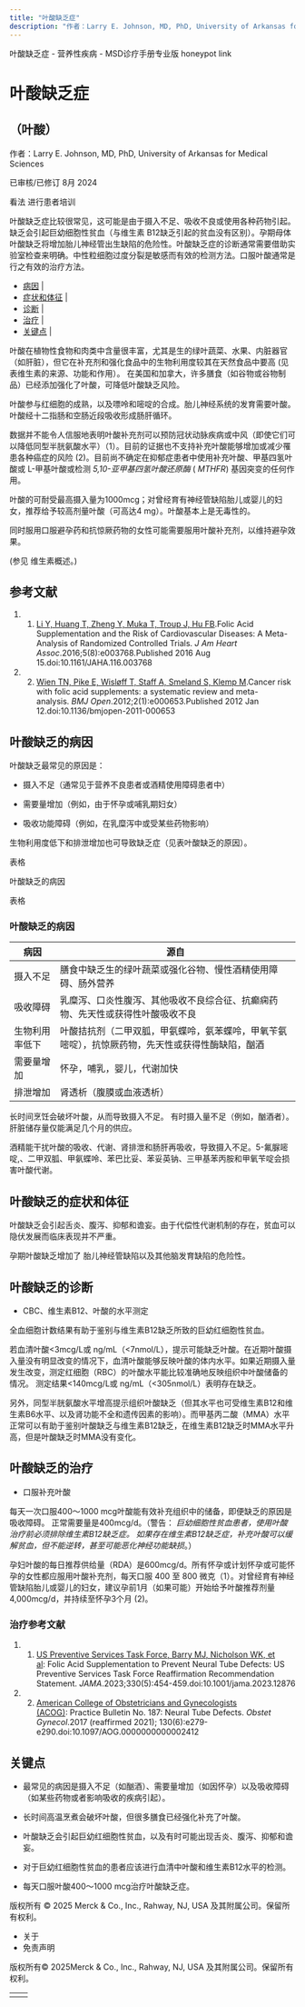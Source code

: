 ```yaml
---
title: "叶酸缺乏症"
description: "作者：Larry E. Johnson, MD, PhD, University of Arkansas for Medical Sciences"
---
```


﻿叶酸缺乏症 \- 营养性疾病 \- MSD诊疗手册专业版 honeypot link

# 叶酸缺乏症

## （叶酸）

作者：Larry E. Johnson, MD, PhD, University of Arkansas for Medical Sciences

已审核/已修订 8月 2024

看法 进行患者培训

叶酸缺乏症比较很常见，这可能是由于摄入不足、吸收不良或使用各种药物引起。 缺乏会引起巨幼细胞性贫血（与维生素 B12缺乏引起的贫血没有区别）。孕期母体叶酸缺乏将增加胎儿神经管出生缺陷的危险性。叶酸缺乏症的诊断通常需要借助实验室检查来明确。中性粒细胞过度分裂是敏感而有效的检测方法。口服叶酸通常是行之有效的治疗方法。

- [病因](#病因_v44324529_zh) \|
- [症状和体征](#症状和体征_v44324587_zh) \|
- [诊断](#诊断_v44324592_zh) \|
- [治疗](#治疗_v44324602_zh) \|
- [关键点](#关键点_v44324609_zh) \|

叶酸在植物性食物和肉类中含量很丰富，尤其是生的绿叶蔬菜、水果、内脏器官（如肝脏），但它在补充剂和强化食品中的生物利用度较其在天然食品中要高 (见表维生素的来源、功能和作用）。 在美国和加拿大，许多膳食（如谷物或谷物制品）已经添加强化了叶酸，可降低叶酸缺乏风险。

叶酸参与红细胞的成熟，以及嘌呤和嘧啶的合成。胎儿神经系统的发育需要叶酸。叶酸经十二指肠和空肠近段吸收形成肠肝循环。

数据并不能令人信服地表明叶酸补充剂可以预防冠状动脉疾病或中风（即使它们可以降低同型半胱氨酸水平）（1）。目前的证据也不支持补充叶酸能够增加或减少罹患各种癌症的风险 (2)。目前尚不确定在抑郁症患者中使用补充叶酸、甲基四氢叶酸或 L-甲基叶酸或检测 _5,10-亚甲基四氢叶酸还原酶_ ( _MTHFR_) 基因突变的任何作用。

叶酸的可耐受最高摄入量为1000mcg；对曾经育有神经管缺陷胎儿或婴儿的妇女，推荐给予较高剂量叶酸（可高达4 mg）。叶酸基本上是无毒性的。

同时服用口服避孕药和抗惊厥药物的女性可能需要服用叶酸补充剂，以维持避孕效果。

(参见 维生素概述。)

## 参考文献

1. 1. [Li Y, Huang T, Zheng Y, Muka T, Troup J, Hu FB](https://www.ncbi.nlm.nih.gov/pmc/articles/PMC5015297/).Folic Acid Supplementation and the Risk of Cardiovascular Diseases: A Meta-Analysis of Randomized Controlled Trials. _J Am Heart Assoc_.2016;5(8):e003768.Published 2016 Aug 15.doi:10.1161/JAHA.116.003768

2. 2. [Wien TN, Pike E, Wisløff T, Staff A, Smeland S, Klemp M](https://www.ncbi.nlm.nih.gov/pmc/articles/PMC3278486/).Cancer risk with folic acid supplements: a systematic review and meta-analysis. _BMJ Open_.2012;2(1):e000653.Published 2012 Jan 12.doi:10.1136/bmjopen-2011-000653


## 叶酸缺乏的病因

叶酸缺乏最常见的原因是：

- 摄入不足（通常见于营养不良患者或酒精使用障碍患者中）

- 需要量增加（例如，由于怀孕或哺乳期妇女）

- 吸收功能障碍（例如，在乳糜泻中或受某些药物影响）


生物利用度低下和排泄增加也可导致缺乏症（见表叶酸缺乏的原因）。

表格

叶酸缺乏的病因

表格

### 叶酸缺乏的病因

| 病因 | 源自 |
| --- | --- |
| 摄入不足 | 膳食中缺乏生的绿叶蔬菜或强化谷物、慢性酒精使用障碍、肠外营养 |
| 吸收障碍 | 乳糜泻、口炎性腹泻、其他吸收不良综合征、抗癫痫药物、先天性或获得性叶酸吸收不良 |
| 生物利用率低下 | 叶酸拮抗剂（二甲双胍，甲氨蝶呤，氨苯蝶呤，甲氧苄氨嘧啶），抗惊厥药物，先天性或获得性酶缺陷，酗酒 |
| 需要量增加 | 怀孕，哺乳，婴儿，代谢加快 |
| 排泄增加 | 肾透析（腹膜或血液透析） |

长时间烹饪会破坏叶酸，从而导致摄入不足。 有时摄入量不足（例如，酗酒者）。肝脏储存量仅能满足几个月的供应。

酒精能干扰叶酸的吸收、代谢、肾排泄和肠肝再吸收，导致摄入不足。5-氟脲嘧啶,、二甲双胍、甲氨蝶呤、苯巴比妥、苯妥英钠、三甲基苯丙胺和甲氧苄啶会损害叶酸代谢。

## 叶酸缺乏的症状和体征

叶酸缺乏会引起舌炎、腹泻、抑郁和谵妄。由于代偿性代谢机制的存在，贫血可以隐伏发展而临床表现并不严重。

孕期叶酸缺乏增加了 胎儿神经管缺陷以及其他脑发育缺陷的危险性。

## 叶酸缺乏的诊断

- CBC、维生素B12、叶酸的水平测定


全血细胞计数结果有助于鉴别与维生素B12缺乏所致的巨幼红细胞性贫血。

若血清叶酸<3mcg/L或 ng/mL（<7nmol/L），提示可能缺乏叶酸。在近期叶酸摄入量没有明显改变的情况下，血清叶酸能够反映叶酸的体内水平。如果近期摄入量发生改变，测定红细胞（RBC）的叶酸水平能比较准确地反映组织中叶酸储备的情况。 测定结果<140mcg/L或 ng/mL（<305nmol/L）表明存在缺乏。

另外，同型半胱氨酸水平增高提示组织叶酸缺乏（但其水平也可受维生素B12和维生素B6水平、以及肾功能不全和遗传因素的影响）。而甲基丙二酸（MMA）水平正常可以有助于鉴别叶酸缺乏与维生素B12缺乏，在维生素B12缺乏时MMA水平升高，但是叶酸缺乏时MMA没有变化。

## 叶酸缺乏的治疗

- 口服补充叶酸


每天一次口服400～1000 mcg叶酸能有效补充组织中的储备，即便缺乏的原因是吸收障碍。 正常需要量是400mcg/d。（警告： _巨幼细胞性贫血患者，使用叶酸治疗前必须排除维生素B12缺乏症。 如果存在维生素B12缺乏症，补充叶酸可以缓解贫血，但不能逆转，甚至可能恶化神经功能缺损_。）

孕妇叶酸的每日推荐供给量（RDA）是600mcg/d。所有怀孕或计划怀孕或可能怀孕的女性都应服用叶酸补充剂，每天口服 400 至 800 微克（1）。对曾经育有神经管缺陷胎儿或婴儿的妇女，建议孕前1月（如果可能）开始给予叶酸推荐剂量 4,000mcg/d，并持续至怀孕3个月 (2)。

### 治疗参考文献

1. 1. [US Preventive Services Task Force, Barry MJ, Nicholson WK, et al](https://pubmed.ncbi.nlm.nih.gov/37526713/): Folic Acid Supplementation to Prevent Neural Tube Defects: US Preventive Services Task Force Reaffirmation Recommendation Statement. _JAMA_.2023;330(5):454-459.doi:10.1001/jama.2023.12876

2. 2. [American College of Obstetricians and Gynecologists (ACOG)](https://pubmed.ncbi.nlm.nih.gov/29189693/): Practice Bulletin No. 187: Neural Tube Defects. _Obstet Gynecol_.2017 (reaffirmed 2021); 130(6):e279-e290.doi:10.1097/AOG.0000000000002412


## 关键点

- 最常见的病因是摄入不足（如酗酒）、需要量增加（如因怀孕）以及吸收障碍（如某些药物或者影响吸收的疾病引起）。

- 长时间高温烹煮会破坏叶酸，但很多膳食已经强化补充了叶酸。

- 叶酸缺乏会引起巨幼红细胞性贫血，以及有时可能出现舌炎、腹泻、抑郁和谵妄。

- 对于巨幼红细胞性贫血的患者应该进行血清中叶酸和维生素B12水平的检测。

- 每天口服叶酸400～1000 mcg治疗叶酸缺乏症。




版权所有 © 2025
Merck & Co., Inc., Rahway, NJ, USA 及其附属公司。保留所有权利。

- 关于
- 免责声明

版权所有© 2025Merck & Co., Inc., Rahway, NJ, USA 及其附属公司。保留所有权利。

|     |     |
| --- | --- |
|  |  |